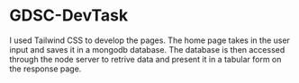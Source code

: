 # GDSC-DevTask
I used Tailwind CSS to develop the pages.
The home page takes in the user input and saves it in a mongodb database.
The database is then accessed through the node server to retrive data and present it in a tabular form on the response page.
